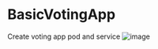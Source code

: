 ﻿# BasicVotingApp

Create voting app pod and service
![image](https://github.com/user-attachments/assets/1539f883-d1ae-4bd6-9976-d1b35ebd2509)

